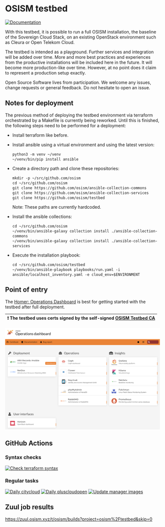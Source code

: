# OSISM testbed

[![Documentation](https://img.shields.io/static/v1?label=&message=documentation&color=blue)](https://docs.osism.tech/testbed)

With this testbed, it is possible to run a full OSISM installation, the baseline
of the Sovereign Cloud Stack, on an existing OpenStack environment such as Cleura
or Open Telekom Cloud.

The testbed is intended as a playground. Further services and integration will be
added over time. More and more best practices and experiences from the productive
installations will be included here in the future. It will become more production-like
over time. However, at no point does it claim to represent a production setup exactly.

Open Source Software lives from participation. We welcome any issues, change requests
or general feedback. Do not hesitate to open an issue.

## Notes for deployment

The previous method of deploying the testbed environment via terraform orchestrated
by a Makefile is currently being reworked. Until this is finished, the following
steps need to be performed for a deployment:

- Install terraform like before.
- Install ansible using a virtual environment and using the latest version:
     ```
     python3 -m venv ~/venv
     ~/venv/bin/pip install ansible
     ```

- Create a directory path and clone these repositories:

     ```
     mkdir -p ~/src/github.com/osism
     cd ~/src/github.com/osism
     git clone https://github.com/osism/ansible-collection-commons
     git clone https://github.com/osism/ansible-collection-services
     git clone https://github.com/osism/testbed

     ```
  Note: These paths are currently hardcoded.

- Install the ansible collections:

     ```
     cd ~/src/github.com/osism
     ~/venv/bin/ansible-galaxy collection install ./ansible-collection-commons
     ~/venv/bin/ansible-galaxy collection install ./ansible-collection-services
     ```

- Execute the installation playbook:

     ```
     cd ~/src/github.com/osism/testbed
     ~/venv/bin/ansible-playbook playbooks/run.yaml -i ansible/localhost_inventory.yaml -e cloud_env=$ENVIRONMENT
     ```

## Point of entry

The [Homer: Operations Dashboard](https://homer.testbed.osism.xyz) is best for
getting started with the testbed after full deployment.

| :exclamation: The testbed uses certs signed by the self-signed [OSISM Testbed CA](https://raw.githubusercontent.com/osism/testbed/main/environments/kolla/certificates/ca/testbed.crt) |
|----------------------------------------------------------------------------------------------------------------------------------------------------------------------------------------|

![Operations Dashboard](https://raw.githubusercontent.com/osism/testbed/main/contrib/assets/operations-dashboard.png)

## GitHub Actions

### Syntax checks

[![Check terraform syntax](https://github.com/osism/testbed/actions/workflows/check-terraform-syntax.yml/badge.svg)](https://github.com/osism/testbed/actions/workflows/check-terraform-syntax.yml)

### Regular tasks

[![Daily citycloud](https://github.com/osism/testbed/actions/workflows/daily-citycloud.yml/badge.svg)](https://github.com/osism/testbed/actions/workflows/daily-citycloud.yml)
[![Daily pluscloudopen](https://github.com/osism/testbed/actions/workflows/daily-pluscloudopen.yml/badge.svg)](https://github.com/osism/testbed/actions/workflows/daily-pluscloudopen.yml)
[![Update manager images](https://github.com/osism/testbed/actions/workflows/update-manager-images.yml/badge.svg)](https://github.com/osism/testbed/actions/workflows/update-manager-images.yml)

## Zuul job results

https://zuul.osism.xyz/t/osism/builds?project=osism%2Ftestbed&skip=0
